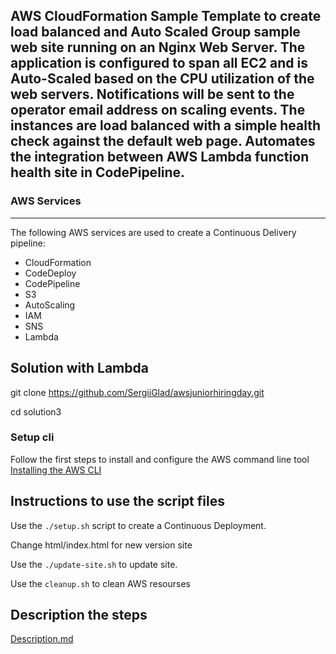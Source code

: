 ## AWS CloudFormation Sample Template to create load balanced and Auto Scaled Group sample web site running on an Nginx Web Server. The application is configured to span all EC2  and is Auto-Scaled based on the CPU utilization of the web servers. Notifications will be sent to the operator email address on scaling events. The instances are load balanced with a simple health check against the default web page. Automates the integration between AWS Lambda function health site in CodePipeline.

### AWS Services
---
The following AWS services are used to create a Continuous Delivery pipeline:

  * CloudFormation
  * CodeDeploy
  * CodePipeline
  * S3
  * AutoScaling
  * IAM
  * SNS
  * Lambda

## Solution with Lambda

git clone https://github.com/SergiiGlad/awsjuniorhiringday.git

cd solution3



### Setup cli

Follow the first steps to install and configure the AWS command line tool [Installing the AWS CLI](https://docs.aws.amazon.com/cli/latest/userguide/cli-chap-install.html)



## Instructions to use the script files

  Use the ```./setup.sh``` script to create a Continuous Deployment.


  Change html/index.html for new version site


  Use the ```./update-site.sh``` to update site.


  Use the ```cleanup.sh``` to clean AWS resourses
  
## Description the steps

 [Description.md](Description.md "Description.md")
